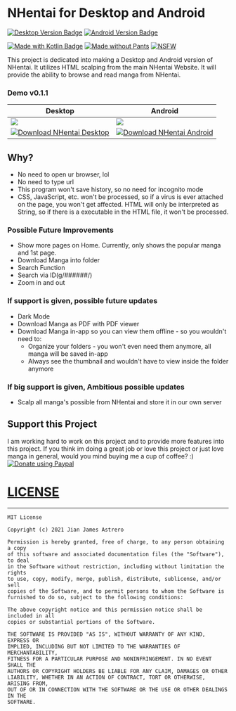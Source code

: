 # NHentai for Desktop and Android
[![Desktop Version Badge](https://img.shields.io/badge/Desktop-0.1.1-blue?style=for-the-badge)](https://github.com/jianastrero/nhentai/releases/download/0.1.1/NHentai.Desktop-0.1.1.msi)
[![Android Version Badge](https://img.shields.io/badge/Android-0.1.1-green?style=for-the-badge)](https://github.com/jianastrero/nhentai/releases/download/0.1.1/NHentai.Android-0.1.1.apk)

[![Made with Kotlin Badge](https://img.shields.io/badge/Made%20with-Kotlin-orange?style=for-the-badge&logo=kotlin&logoColor=white)](https://kotlinlang.org/)
[![Made without Pants](https://img.shields.io/badge/Made%20with-out%20Pants-red?style=for-the-badge)](https://github.com/jianastrero/nhentai)
[![NSFW](https://img.shields.io/badge/NSFW-18+-red?style=for-the-badge)](https://github.com/jianastrero/nhentai)

This project is dedicated into making a Desktop and Android version of NHentai. It utilizes HTML scalping from the main NHentai Website. It will provide the ability to browse and read manga from NHentai.

### Demo v0.1.1
| Desktop | Android |
|---------|---------|
|![](nhentai_desktop.gif)|![](nhentai_android.gif)|
|[![Download NHentai Desktop](https://img.shields.io/badge/Download%20NHentai%20Desktop-0.1.1-blue?style=for-the-badge)](https://github.com/jianastrero/nhentai/releases/download/0.1.1/NHentai.Desktop-0.1.1.msi)|[![Download NHentai Android](https://img.shields.io/badge/Download%20NHentai%20Android-0.1.1-green?style=for-the-badge)](https://github.com/jianastrero/nhentai/releases/download/0.1.1/NHentai.Android-0.1.1.apk)|


## Why?
- No need to open ur browser, lol
- No need to type url
- This program won't save history, so no need for incognito mode
- CSS, JavaScript, etc. won't be processed, so if a virus is ever attached on the page, you won't get affected. HTML will only be interpreted as String, so if there is a executable in the HTML file, it won't be processed.

### Possible Future Improvements
- Show more pages on Home. Currently, only shows the popular manga and 1st page.
- Download Manga into folder
- Search Function
- Search via ID(g/######/)
- Zoom in and out

### If support is given, possible future updates
- Dark Mode
- Download Manga as PDF with PDF viewer
- Download Manga in-app so you can view them offline - so you wouldn't need to:
    - Organize your folders - you won't even need them anymore, all manga will be saved in-app
    - Always see the thumbnail and wouldn't have to view inside the folder anymore

### If big support is given, Ambitious possible updates
- Scalp all manga's possible from NHentai and store it in our own server

## Support this Project
I am working hard to work on this project and to provide more features into this project. If you think im doing a great job or love this project or just love manga in general, would you mind buying me a cup of coffee? :)
[![Donate using Paypal](https://img.shields.io/badge/Donate-Paypal-green?style=for-the-badge)](https://paypal.me/jianastrero?locale.x=en_US)

# [LICENSE](LICENSE)
___
    MIT License
    
    Copyright (c) 2021 Jian James Astrero
    
    Permission is hereby granted, free of charge, to any person obtaining a copy
    of this software and associated documentation files (the "Software"), to deal
    in the Software without restriction, including without limitation the rights
    to use, copy, modify, merge, publish, distribute, sublicense, and/or sell
    copies of the Software, and to permit persons to whom the Software is
    furnished to do so, subject to the following conditions:
    
    The above copyright notice and this permission notice shall be included in all
    copies or substantial portions of the Software.
    
    THE SOFTWARE IS PROVIDED "AS IS", WITHOUT WARRANTY OF ANY KIND, EXPRESS OR
    IMPLIED, INCLUDING BUT NOT LIMITED TO THE WARRANTIES OF MERCHANTABILITY,
    FITNESS FOR A PARTICULAR PURPOSE AND NONINFRINGEMENT. IN NO EVENT SHALL THE
    AUTHORS OR COPYRIGHT HOLDERS BE LIABLE FOR ANY CLAIM, DAMAGES OR OTHER
    LIABILITY, WHETHER IN AN ACTION OF CONTRACT, TORT OR OTHERWISE, ARISING FROM,
    OUT OF OR IN CONNECTION WITH THE SOFTWARE OR THE USE OR OTHER DEALINGS IN THE
    SOFTWARE.
